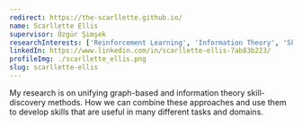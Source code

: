 ```yaml
---
redirect: https://the-scarllette.github.io/
name: Scarllette Ellis
supervisor: Özgür Şimşek
researchInterests: ['Reinforcement Learning', 'Information Theory', 'Skill Acquisition', 'Hierarchical Reinforcement Learning']
linkedIn: https://www.linkedin.com/in/scarllette-ellis-7ab83b223/
profileImg: ./scarllette_ellis.png
slug: scarllette-ellis
---
```


My research is on unifying graph-based and information theory skill-discovery methods. How we can combine these approaches and use them to develop skills that are useful in many different tasks and domains.
